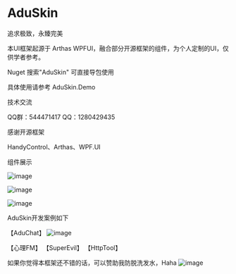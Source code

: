 # AduSkin
追求极致，永臻完美

本UI框架起源于 Arthas WPFUI，融合部分开源框架的组件，为个人定制的UI，仅供学者参考。

Nuget 搜索"AduSkin" 可直接导包使用

具体使用请参考 AduSkin.Demo

技术交流

QQ群：544471417
QQ：1280429435

感谢开源框架

HandyControl、Arthas、WPF.UI

组件展示

![image](https://github.com/aduskin/AduSkin/blob/master/screenshot/Cover%20(1).png)

![image](https://github.com/aduskin/AduSkin/blob/master/screenshot/Cover%20(2).png)

![image](https://github.com/aduskin/AduSkin/blob/master/screenshot/Cover%20(3).png)

AduSkin开发案例如下

【AduChat】
![image](https://github.com/aduskin/AduSkin/blob/master/screenshot/project/aduchat.gif)

【心理FM】
【SuperEvil】
【HttpTool】

如果你觉得本框架还不错的话，可以赞助我防脱洗发水，Haha
![image](https://github.com/aduskin/AduSkin/blob/master/screenshot/other/zhifu.jpg)

